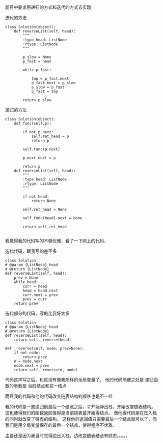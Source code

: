 题目中要求用递归的方式和迭代的方式去实现

迭代的方法

```
class Solution(object):
    def reverseList(self, head):
        """
        :type head: ListNode
        :rtype: ListNode
        """
        
        p_slow = None
        p_fast = head
        
        while p_fast:
            
            tmp = p_fast.next
            p_fast.next = p_slow
            p_slow = p_fast
            p_fast = tmp
            
        return p_slow
```

递归的方法

```
class Solution(object):
    def func(self,p):

        if not p.next:
            self.ret_head = p
            return p

        self.func(p.next)

        p.next.next = p

        return p
    def reverseList(self, head):
        """
        :type head: ListNode
        :rtype: ListNode
        """
        
        if not head:
            return None
        
        self.ret_head = None
        
        self.func(head).next = None
        
        return self.ret_head
        
```

我觉得我的代码写的不够优雅，看了一下网上的代码，

迭代代码，跟我写的差不多

```
class Solution:
# @param {ListNode} head
# @return {ListNode}
def reverseList(self, head):
    prev = None
    while head:
        curr = head
        head = head.next
        curr.next = prev
        prev = curr
    return prev
```

迭代部分的代码，写的比我好太多

```
class Solution:
# @param {ListNode} head
# @return {ListNode}
def reverseList(self, head):
    return self._reverse(head)

def _reverse(self, node, prev=None):
    if not node:
        return prev
    n = node.next
    node.next = prev
    return self._reverse(n, node)
```

代码这样写之后，也就没有像我那样的全局变量了。
他的代码简便之处是 递归函数的参数是 当前结点和前一结点

而且我的代码和他的代码改变链表结构的顺序也是不一样

我的代码是一直递归到最后一个结点之后，才开始弹出栈，开始改变链表结构。 这也使得我们的函数返回值得是当前链表最开始得结点。 而他得代码是在压入栈的同时就改变了链表的结构。  这样他的返回值只需要最后一个结点就可以了，而我们是用全局变量保存的最后一个结点，使得程序不优雅。

主要还是因为我当时觉得边压入栈，边改变链表结点有顾虑。。。。。